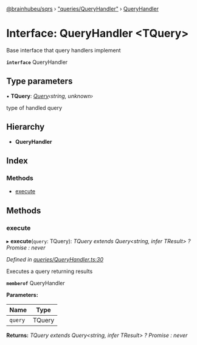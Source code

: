 [@brainhubeu/sqrs](../README.md) › ["queries/QueryHandler"](../modules/_queries_queryhandler_.md) › [QueryHandler](_queries_queryhandler_.queryhandler.md)

# Interface: QueryHandler <**TQuery**>

Base interface that query handlers implement

**`interface`** QueryHandler

## Type parameters

▪ **TQuery**: *[Query](_queries_query_.query.md)‹string, unknown›*

type of handled query

## Hierarchy

* **QueryHandler**

## Index

### Methods

* [execute](_queries_queryhandler_.queryhandler.md#execute)

## Methods

###  execute

▸ **execute**(`query`: TQuery): *TQuery extends Query<string, infer TResult> ? Promise<TResult> : never*

*Defined in [queries/QueryHandler.ts:30](https://github.com/brainhubeu/sqrs/blob/master/packages/sqrs/src/queries/QueryHandler.ts#L30)*

Executes a query returning results

**`memberof`** QueryHandler

**Parameters:**

Name | Type |
------ | ------ |
`query` | TQuery |

**Returns:** *TQuery extends Query<string, infer TResult> ? Promise<TResult> : never*
